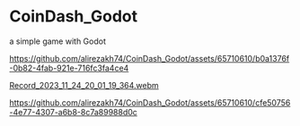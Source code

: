 # CoinDash_Godot
a simple game with Godot


https://github.com/alirezakh74/CoinDash_Godot/assets/65710610/b0a1376f-0b82-4fab-921e-716fc3fa4ce4

[Record_2023_11_24_20_01_19_364.webm](https://github.com/alirezakh74/CoinDash_Godot/assets/65710610/c799be79-87e1-4c2a-9e1c-22e2cb127717)


https://github.com/alirezakh74/CoinDash_Godot/assets/65710610/cfe50756-4e77-4307-a6b8-8c7a89988d0c

